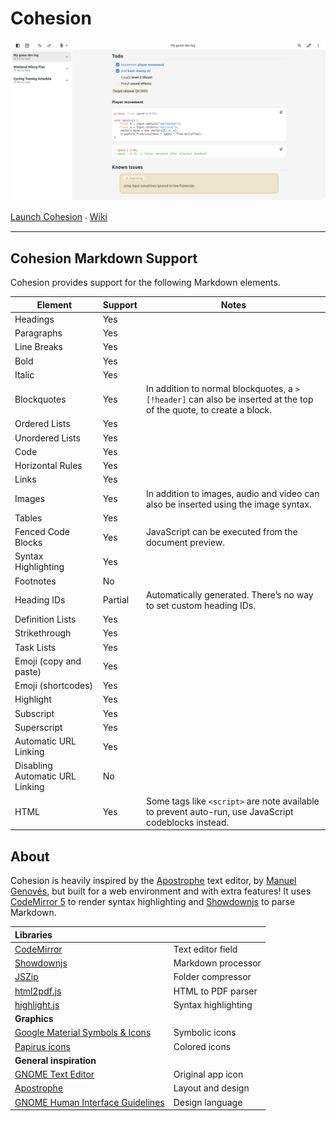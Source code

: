 # Cohesion

![App screen shot](cohesion/scrshot.png)

[Launch Cohesion](https://flarom.github.io/cohesion/)
⸳
[Wiki](https://github.com/flarom/cohesion/wiki)

***

## Cohesion Markdown Support
Cohesion provides support for the following Markdown elements.

| Element               | Support | Notes |
|---                    |---      |---    |
| Headings              | Yes     |       |
| Paragraphs            | Yes     |       |
| Line Breaks           | Yes     |       |
| Bold                  | Yes     |       |
| Italic                | Yes     |       |
| Blockquotes           | Yes     | In addition to normal blockquotes, a `> [!header]` can also be inserted at the top of the quote, to create a block.
| Ordered Lists         | Yes     |       |
| Unordered Lists       | Yes     |       |
| Code                  | Yes     |       |
| Horizontal Rules      | Yes     |       |
| Links                 | Yes     |       |
| Images                | Yes     | In addition to images, audio and video can also be inserted using the image syntax.
| Tables                | Yes     |       |
| Fenced Code Blocks    | Yes     | JavaScript can be executed from the document preview.
| Syntax Highlighting   | Yes     |       |
| Footnotes             | No      |       |
| Heading IDs           | Partial | Automatically generated. There’s no way to set custom heading IDs. 
| Definition Lists      | Yes     |       |
| Strikethrough         | Yes     |       |
| Task Lists            | Yes     |       |
| Emoji (copy and paste) | Yes    |       |
| Emoji (shortcodes)    | Yes     |       |
| Highlight             | Yes     |       |
| Subscript             | Yes     |       |
| Superscript           | Yes     |       |
| Automatic URL Linking | Yes     |       |
| Disabling Automatic URL Linking | No  ||
| HTML                  | Yes     | Some tags like `<script>` are note available to prevent auto-run, use JavaScript codeblocks instead.

## About
Cohesion is heavily inspired by the [Apostrophe](https://apps.gnome.org/en/Apostrophe/) text editor, by [Manuel Genovés](https://gitlab.gnome.org/somas), but built for a web environment and with extra features! It uses [CodeMirror 5](https://codemirror.net/) to render syntax highlighting and [Showdownjs](https://showdownjs.com/) to parse Markdown.

| **Libraries**                                                                                      |                     |
| :------------------------------------------------------------------------------------------------- | ------------------- |
| [CodeMirror](https://codemirror.net/)                                                              | Text editor field   |
| [Showdownjs](https://showdownjs.com/)                                                              | Markdown processor  |
| [JSZip](https://stuk.github.io/jszip/)                                                             | Folder compressor   |
| [html2pdf.js](https://ekoopmans.github.io/html2pdf.js/)                                            | HTML to PDF parser  |
| [highlight.js](https://highlightjs.org/)                                                           | Syntax highlighting |
| **Graphics**                                                                                       |                     |
| [Google Material Symbols & Icons](https://fonts.google.com/icons)                                  | Symbolic icons      |
| [Papirus icons](https://github.com/PapirusDevelopmentTeam/papirus-icon-theme/)                     | Colored icons       |
| **General inspiration**                                                                            |                     |
| [GNOME Text Editor](https://apps.gnome.org/TextEditor/)                                            | Original app icon   |
| [Apostrophe](https://apps.gnome.org/Apostrophe/)                                                   | Layout and design   |
| [GNOME Human Interface Guidelines](https://developer.gnome.org/hig/)                               | Design language     |
